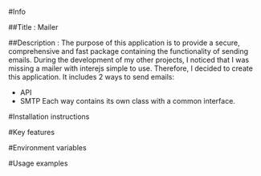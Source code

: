 #Info

##Title : Mailer

##Description : The purpose of this application is to provide a secure, comprehensive and fast package containing the functionality of sending emails.  During the development of my other projects, I noticed that I was missing a mailer with interejs simple to use. Therefore, I decided to create this application. It includes 2 ways to send emails:
- API
- SMTP
Each way contains its own class with a common interface. 

#Installation instructions

#Key features

#Environment variables

#Usage examples
